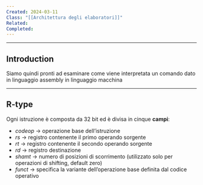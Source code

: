 ```yaml
---
Created: 2024-03-11
Class: "[[Architettura degli elaboratori]]"
Related: 
Completed:
---
```

---
## Introduction
Siamo quindi pronti ad esaminare come viene interpretata un comando dato in linguaggio assembly in linguaggio macchina

---
## R-type
Ogni istruzione è composta da 32 bit ed è divisa in cinque **campi**:
- *codeop* → operazione base dell’istruzione
- *rs* → registro contenente il primo operando sorgente
- *rt* → registro contenente il secondo operando sorgente
- *rd* → registro destinazione
- *shamt* → numero di posizioni di scorrimento (utilizzato solo per operazioni di shifting, default zero)
- *funct* → specifica la variante dell’operazione base definita dal codice operativo

